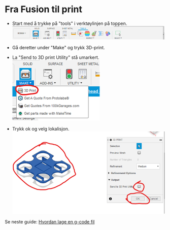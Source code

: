 # Fra Fusion til print

- Start med å trykke på "tools" i verktøylinjen på toppen. 
![](https://github.com/robotikklinja/3d-printere/blob/master/Toolbar.png)


 - Gå deretter under "Make" og trykk 3D-print.
 - La "Send to 3D print Utility" stå umarkert.
 ![](https://github.com/robotikklinja/3d-printere/blob/master/bilder/Make%203D-print.png)
 - Trykk ok og velg lokalisjon.
 ![](https://github.com/robotikklinja/3d-printere/blob/master/bilder/Convert%20to%20stl.png)
 
 Se neste guide: [Hvordan lage en g-code fil](https://github.com/robotikklinja/3d-printere/blob/master/Guide/Hvordan%20lage%20en%20G-code%20fil.md) 
